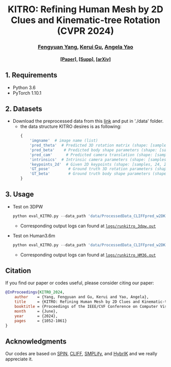 <div align="center">
  <h1>KITRO: Refining Human Mesh by 2D Clues and Kinematic-tree Rotation <br> (CVPR 2024)</h1>
</div>

<div align="center">
  <h3><a href=https://martayang.github.io/>Fengyuan Yang</a>, <a href=https://www.comp.nus.edu.sg/~keruigu/>Kerui Gu</a>, <a href=https://www.comp.nus.edu.sg/~ayao/>Angela Yao</a></h3>
</div>

<div align="center">
  <h4> <a href=https://openaccess.thecvf.com/content/CVPR2024/papers/Yang_KITRO_Refining_Human_Mesh_by_2D_Clues_and_Kinematic-tree_Rotation_CVPR_2024_paper.pdf>[Paper]</a>, <a href=https://openaccess.thecvf.com/content/CVPR2024/supplemental/Yang_KITRO_Refining_Human_CVPR_2024_supplemental.pdf>[Supp]</a>, <a href=http://arxiv.org/abs/2405.19833>[arXiv]</a></h4>
</div>

## 1. Requirements
* Python 3.6
* PyTorch 1.10.1


## 2. Datasets

* Download the preprocessed data from this [link](https://drive.google.com/drive/folders/1muH0UUDyVZN4DDgh_8mhi8cGcnOECQNF?usp=sharing) and put in './data' folder.
    *  the data structure KITRO desires is as following:
        ```python
        {
            'imgname'  # image name (list)
            'pred_theta'  # Predicted 3D rotation matrix (shape: [samples, 24, 3, 3])
            'pred_beta'    # Predicted body shape parameters (shape: [samples, 10])
            'pred_cam'      # Predicted camera translation (shape: [samples, 3])
            'intrinsics'  # Intrinsic camera parameters (shape: [samples, 3, 3])
            'keypoints_2d'  # Given 2D keypoints (shape: [samples, 24, 2])
            'GT_pose'        # Ground truth 3D rotation parameters (shape: [samples, 72])
            'GT_beta'        # Ground truth body shape parameters (shape: [samples, 10])
        }
        ```

## 3. Usage

* Test on 3DPW
    ```python
    python eval_KITRO.py --data_path 'data/ProcessedData_CLIFFpred_w2DKP_3dpw.pt' >> logs/runkitro_3dpw.out 2>&1
    ```
    * Corresponding output logs can found at [`logs/runkitro_3dpw.out`](logs/runkitro_3dpw.out)

* Test on Human3.6m
    ```python
    python eval_KITRO.py --data_path 'data/ProcessedData_CLIFFpred_w2DKP_HM36.pt' >> logs/runkitro_HM36.out 2>&1
    ```
    * Corresponding output logs can found at [`logs/runkitro_HM36.out`](logs/runkitro_HM36.out)

## Citation

If you find our paper or codes useful, please consider citing our paper:

```bibtex
@InProceedings{KITRO_2024,
    author    = {Yang, Fengyuan and Gu, Kerui and Yao, Angela},
    title     = {KITRO: Refining Human Mesh by 2D Clues and Kinematic-tree Rotation},
    booktitle = {Proceedings of the IEEE/CVF Conference on Computer Vision and Pattern Recognition (CVPR)},
    month     = {June},
    year      = {2024},
    pages     = {1052-1061}
}
```

## Acknowledgments

Our codes are based on [SPIN](https://github.com/nkolot/SPIN/tree/master), [CLIFF](https://github.com/huawei-noah/noah-research/tree/master/CLIFF), [SMPLify](https://github.com/vchoutas/smplify-x/blob/master), and [HybrIK](https://github.com/Jeff-sjtu/HybrIK) and we really appreciate it. 
